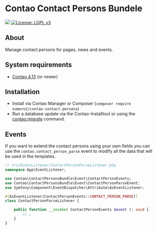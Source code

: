 Contao Contact Persons Bundele
=======================

[![](https://img.shields.io/packagist/v/numero2/contao-contact-persons.svg?style=flat-square)](https://packagist.org/packages/numero2/contao-contact-persons) [![License: LGPL v3](https://img.shields.io/badge/License-LGPL%20v3-blue.svg?style=flat-square)](http://www.gnu.org/licenses/lgpl-3.0)

About
--

Manage contact persons for pages, news and events.

System requirements
--

* [Contao 4.13](https://github.com/contao/contao) (or newer)

Installation
--

* Install via Contao Manager or Composer (`composer require numero2/contao-contact-persons`)
* Run a database update via the Contao-Installtool or using the [contao:migrate](https://docs.contao.org/dev/reference/commands/) command.


Events
--

If you want to extend the contact persons using your own fields you can use the `contao.contact_person_parse` event to modify all the data that will be used in the templates.

```php
// src/EventListener/ContactPersonParseListener.php
namespace App\EventListener;

use Contao\ContactPersonsBundle\Event\ContactPersonEvents;
use Contao\ContactPersonsBundle\Event\ContactPersonParseEvent;
use Symfony\Component\EventDispatcher\Attribute\AsEventListener;

#[AsEventListener(ContactPersonEvents::CONTACT_PERSON_PARSE)]
class ContactPersonParseListener {

    public function __invoke( ContactPersonEvents $event ): void {
        // …
    }
}
```